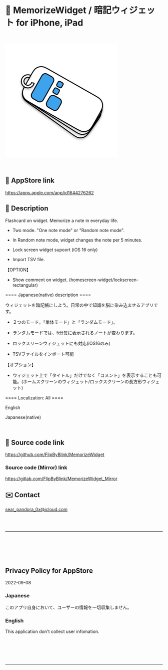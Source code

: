 # 📱 MemorizeWidget / 暗記ウィジェット for iPhone, iPad

<br>

![画像](MemorizeWidget/Assets.xcassets/ClipedIcon.imageset/ClipedIcon360.png)

<br>

## 🔗 AppStore link

https://apps.apple.com/app/id1644276262


<!-- Manually sync below text between "/README.md(here)" and "Localizable.strings" and "AppStoreConnect/_/Description". -->

## 📄 Description

<!--==== English description ====-->

Flashcard on widget. Memorize a note in everyday life.

- Two mode. "One note mode" or "Random note mode".

- In Random note mode, widget changes the note per 5 minutes.

- Lock screen widget supoort (iOS 16 only)

- Import TSV file.

【OPTION】

- Show comment on widget. (homescreen-widget/lockscreen-rectangular)


==== Japanese(native) description ====

ウィジェットを暗記帳にしよう。日常の中で知識を脳に染み込ませるアプリです。

- ２つのモード。「単体モード」と「ランダムモード」。

- ランダムモードでは、5分毎に表示されるノートが変わります。

- ロックスリーンウィジェットにも対応(iOS16のみ)

- TSVファイルをインポート可能

【オプション】

- ウィジェット上で「タイトル」だけでなく「コメント」を表示することも可能。(ホームスクリーンのウィジェット/ロックスクリーンの長方形ウィジェット)


==== Localization: All ====

English

Japanese(native)


<br>


## 🧰 Source code link

https://github.com/FlipByBlink/MemorizeWidget


### Source code (Mirror) link

https://gitlab.com/FlipByBlink/MemorizeWidget_Mirror


## ✉️ Contact

sear_pandora_0x@icloud.com




<br>

<br>

------

<br>

<br>

<br>

<br>


## Privacy Policy for AppStore


2022-09-08


### Japanese

このアプリ自身において、ユーザーの情報を一切収集しません。


### English

This application don't collect user infomation.


<br>

<br>

<br>

<br>

------

<br>

<br>


<!-- URL "Support page for AppStore" -->
<!-- https://flipbyblink.github.io/MemorizeWidget/ -->

<!-- URL "Privacy Policy for AppStore" -->
<!-- https://flipbyblink.github.io/MemorizeWidget/#privacy-policy-for-appstore -->
